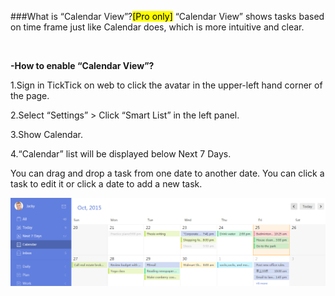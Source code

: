 ###What is “Calendar View”?<mark>[Pro only]</mark>
“Calendar View” shows tasks based on time frame just like Calendar does, which is more intuitive and clear.

<br />


**-How to enable “Calendar View”?**

1.Sign in TickTick on web to click the avatar in the upper-left hand corner of the page.

2.Select “Settings” > Click “Smart List” in the left panel.

3.Show Calendar.

4.“Calendar” list will be displayed below Next 7 Days.

You can drag and drop a task from one date to another date. You can click a task to edit it or click a date to add a new task.

![](../images/web2-calendarview.png)

